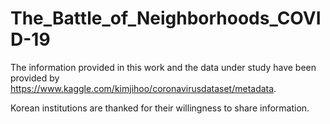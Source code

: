# The_Battle_of_Neighborhoods_COVID-19

The information provided in this work and the data under study have been provided by
https://www.kaggle.com/kimjihoo/coronavirusdataset/metadata.

Korean institutions are thanked for their willingness to share information.
